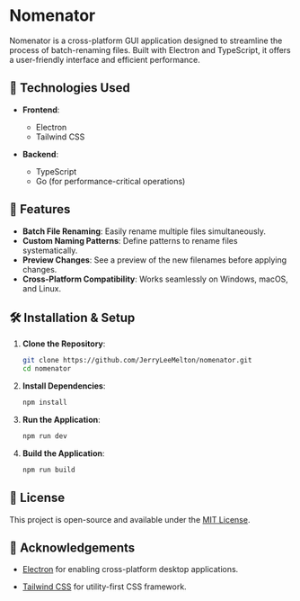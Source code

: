 
# Nomenator

Nomenator is a cross-platform GUI application designed to streamline the process of batch-renaming files. Built with Electron and TypeScript, it offers a user-friendly interface and efficient performance.

## 🧰 Technologies Used

- **Frontend**:
  - Electron
  - Tailwind CSS

- **Backend**:
  - TypeScript
  - Go (for performance-critical operations)

## 🚀 Features

- **Batch File Renaming**: Easily rename multiple files simultaneously.
- **Custom Naming Patterns**: Define patterns to rename files systematically.
- **Preview Changes**: See a preview of the new filenames before applying changes.
- **Cross-Platform Compatibility**: Works seamlessly on Windows, macOS, and Linux.

## 🛠️ Installation & Setup

1. **Clone the Repository**:
   ```bash
   git clone https://github.com/JerryLeeMelton/nomenator.git
   cd nomenator
2. **Install Dependencies**:
   ```bash
   npm install
3. **Run the Application**:
   ```bash
   npm run dev
4. **Build the Application**:
   ```bash
   npm run build
## 📄 License

This project is open-source and available under the [MIT License](LICENSE).

## 🙌 Acknowledgements

-   [Electron](https://www.electronjs.org/) for enabling cross-platform desktop applications.
    
-   [Tailwind CSS](https://tailwindcss.com/) for utility-first CSS framework.
